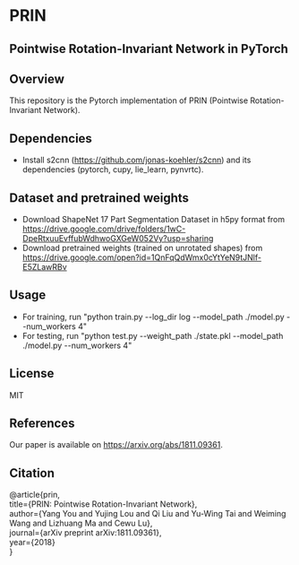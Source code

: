 # PRIN
## Pointwise Rotation-Invariant Network in PyTorch

## Overview
This repository is the Pytorch implementation of PRIN (Pointwise Rotation-Invariant Network).
## Dependencies
* Install s2cnn (https://github.com/jonas-koehler/s2cnn) and its dependencies (pytorch, cupy, lie_learn, pynvrtc).

## Dataset and pretrained weights
* Download ShapeNet 17 Part Segmentation Dataset in h5py format from 
https://drive.google.com/drive/folders/1wC-DpeRtxuuEvffubWdhwoGXGeW052Vy?usp=sharing
* Download pretrained weights (trained on unrotated shapes) from
https://drive.google.com/open?id=1QnFqQdWmx0cYtYeN9tJNlf-E5ZLawRBv
## Usage
* For training, run "python train.py --log_dir log --model_path ./model.py --num_workers 4"
* For testing, run "python test.py --weight_path ./state.pkl --model_path ./model.py --num_workers 4"
## License
MIT

## References
Our paper is available on https://arxiv.org/abs/1811.09361.

## Citation
@article{prin,  
  title={PRIN: Pointwise Rotation-Invariant Network},  
  author={Yang You and Yujing Lou and Qi Liu and Yu-Wing Tai and Weiming Wang and Lizhuang Ma and Cewu Lu},  
  journal={arXiv preprint arXiv:1811.09361},  
  year={2018}  
}
